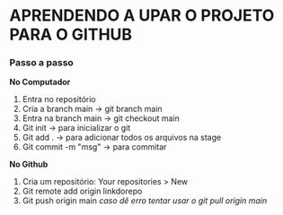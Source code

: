 # APRENDENDO A UPAR O PROJETO PARA O GITHUB
### Passo a passo

**No Computador**
1. Entra no repositório
2. Cria a branch main -> git branch main
3. Entra na branch main -> git checkout main
4. Git init -> para inicializar o git
5. Git add . -> para adicionar todos os arquivos na stage
6. Git commit -m "msg" -> para commitar 



**No Github**

1. Cria um repositório:
   Your repositories > New 
2. Git remote add origin linkdorepo
3. Git push origin main 
    *caso dê erro tentar usar o git pull origin main*

